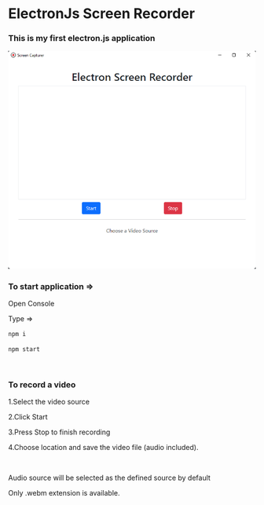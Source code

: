 # ElectronJs Screen Recorder
### This is my first electron.js application

![banner picture 1](https://github.com/yucedemirayak/ElectronJs-Screen-Recorder/blob/master/banner/banner1.png)

### To start application => 

Open Console

Type =>

```html
npm i
```

```html
npm start
```


 

### To record a video 

1.Select the video source

2.Click Start

3.Press Stop to finish recording

4.Choose location and save the video file (audio included).

  

Audio source will be selected as the defined source by default

Only .webm extension is available.
